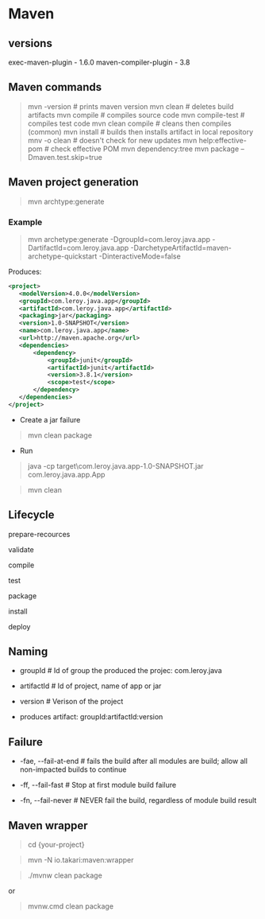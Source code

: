 # Maven

## versions
exec-maven-plugin - 1.6.0
maven-compiler-plugin - 3.8

## Maven commands
> mvn -version          # prints maven version
> mvn clean             # deletes build artifacts
> mvn compile           # compiles source code
> mvn compile-test      # compiles test code
> mvn clean compile     # cleans then compiles (common)
> mvn install           # builds then installs artifact in local repository
> mnv -o clean          # doesn't check for new updates
> mvn help:effective-pom # check effective POM
> mvn dependency:tree
> mvn package –Dmaven.test.skip=true


## Maven project generation
> mvn archtype:generate
### Example
> mvn archetype:generate -DgroupId=com.leroy.java.app -DartifactId=com.leroy.java.app -DarchetypeArtifactId=maven-archetype-quickstart -DinteractiveMode=false

 Produces:

 ``` xml
<project>
    <modelVersion>4.0.0</modelVersion>
    <groupId>com.leroy.java.app</groupId>
    <artifactId>com.leroy.java.app</artifactId>
    <packaging>jar</packaging>
    <version>1.0-SNAPSHOT</version>
    <name>com.leroy.java.app</name>
    <url>http://maven.apache.org</url>
    <dependencies>
        <dependency>
            <groupId>junit</groupId>
            <artifactId>junit</artifactId>
            <version>3.8.1</version>
            <scope>test</scope>
        </dependency>
    </dependencies>
</project>
```

- Create a jar failure

> mvn clean package

- Run

> java -cp target\com.leroy.java.app-1.0-SNAPSHOT.jar com.leroy.java.app.App

> mvn clean

## Lifecycle

prepare-recources

validate

compile

test

package

install

deploy

## Naming

- groupId     # Id of group the produced the projec: com.leroy.java

- artifactId  # Id of project, name of app or jar

- version     # Verison of the project

- produces artifact:  groupId:artifactId:version

## Failure

- -fae, --fail-at-end   # fails the build after all modules are build; allow all non-impacted builds to continue

- -ff,  --fail-fast     # Stop at first module build failure

- -fn,  --fail-never    # NEVER fail the build, regardless of module build result

## Maven wrapper

> cd {your-project}

> mvn -N io.takari:maven:wrapper

> ./mvnw clean package

or

> mvnw.cmd clean package
